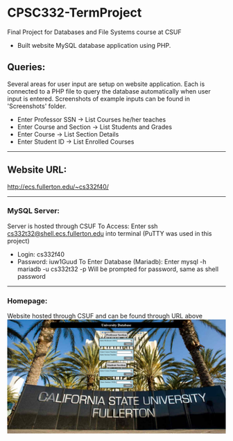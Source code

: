 # CPSC332-TermProject
Final Project for Databases and File Systems course at CSUF
- Built website MySQL database application using PHP. 

## Queries:
Several areas for user input are setup on website application. Each is connected to a PHP file to query the database automatically when user input is entered. Screenshots of example inputs can be found in 'Screenshots' folder.
* Enter Professor SSN       -> List Courses he/her teaches
* Enter Course and Section  -> List Students and Grades
* Enter Course              -> List Section Details
* Enter Student ID          -> List Enrolled Courses

______________________________________________________________________________________________________________________
## Website URL:
http://ecs.fullerton.edu/~cs332f40/

______________________________________________________________________________________________________________________
### MySQL Server:
Server is hosted through CSUF
To Access: Enter ssh cs332t32@shell.ecs.fullerton.edu into terminal (PuTTY was used in this project) 
  * Login: cs332f40
  * Password: iuw1Guud
To Enter Database (Mariadb): Enter mysql -h mariadb -u cs332t32 -p
Will be prompted for password, same as shell password
  
______________________________________________________________________________________________________________________
### Homepage:
Website hosted through CSUF and can be found through URL above
![Homepage](https://github.com/rwebber1/CPSC332-TermProject/blob/main/Screenshots/homepage.jpeg?raw=true)
